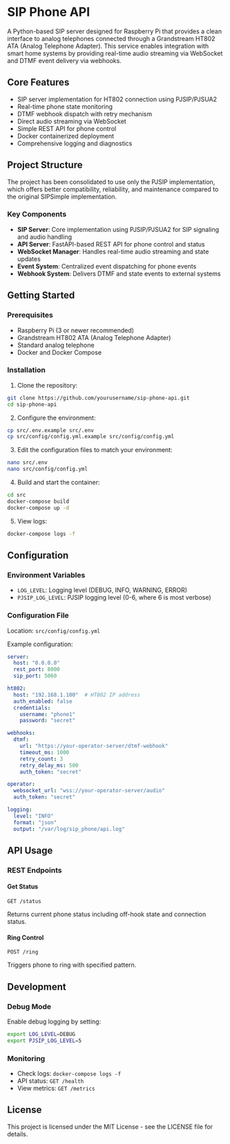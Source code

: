 # SIP Phone API

A Python-based SIP server designed for Raspberry Pi that provides a clean interface to analog telephones connected through a Grandstream HT802 ATA (Analog Telephone Adapter). This service enables integration with smart home systems by providing real-time audio streaming via WebSocket and DTMF event delivery via webhooks.

## Core Features

- SIP server implementation for HT802 connection using PJSIP/PJSUA2
- Real-time phone state monitoring
- DTMF webhook dispatch with retry mechanism
- Direct audio streaming via WebSocket
- Simple REST API for phone control
- Docker containerized deployment
- Comprehensive logging and diagnostics

## Project Structure

The project has been consolidated to use only the PJSIP implementation, which offers better compatibility, reliability, and maintenance compared to the original SIPSimple implementation.

### Key Components

- **SIP Server**: Core implementation using PJSIP/PJSUA2 for SIP signaling and audio handling
- **API Server**: FastAPI-based REST API for phone control and status
- **WebSocket Manager**: Handles real-time audio streaming and state updates
- **Event System**: Centralized event dispatching for phone events
- **Webhook System**: Delivers DTMF and state events to external systems

## Getting Started

### Prerequisites

- Raspberry Pi (3 or newer recommended)
- Grandstream HT802 ATA (Analog Telephone Adapter)
- Standard analog telephone
- Docker and Docker Compose

### Installation

1. Clone the repository:
```bash
git clone https://github.com/yourusername/sip-phone-api.git
cd sip-phone-api
```

2. Configure the environment:
```bash
cp src/.env.example src/.env
cp src/config/config.yml.example src/config/config.yml
```

3. Edit the configuration files to match your environment:
```bash
nano src/.env
nano src/config/config.yml
```

4. Build and start the container:
```bash
cd src
docker-compose build
docker-compose up -d
```

5. View logs:
```bash
docker-compose logs -f
```

## Configuration

### Environment Variables
- `LOG_LEVEL`: Logging level (DEBUG, INFO, WARNING, ERROR)
- `PJSIP_LOG_LEVEL`: PJSIP logging level (0-6, where 6 is most verbose)

### Configuration File
Location: `src/config/config.yml`

Example configuration:
```yaml
server:
  host: "0.0.0.0"
  rest_port: 8000
  sip_port: 5060

ht802:
  host: "192.168.1.100"  # HT802 IP address
  auth_enabled: false
  credentials:
    username: "phone1"
    password: "secret"

webhooks:
  dtmf:
    url: "https://your-operator-server/dtmf-webhook"
    timeout_ms: 1000
    retry_count: 3
    retry_delay_ms: 500
    auth_token: "secret"

operator:
  websocket_url: "wss://your-operator-server/audio"
  auth_token: "secret"

logging:
  level: "INFO"
  format: "json"
  output: "/var/log/sip_phone/api.log"
```

## API Usage

### REST Endpoints

#### Get Status
```
GET /status
```
Returns current phone status including off-hook state and connection status.

#### Ring Control
```
POST /ring
```
Triggers phone to ring with specified pattern.

## Development

### Debug Mode
Enable debug logging by setting:
```bash
export LOG_LEVEL=DEBUG
export PJSIP_LOG_LEVEL=5
```

### Monitoring
- Check logs: `docker-compose logs -f`
- API status: `GET /health`
- View metrics: `GET /metrics`

## License

This project is licensed under the MIT License - see the LICENSE file for details.

